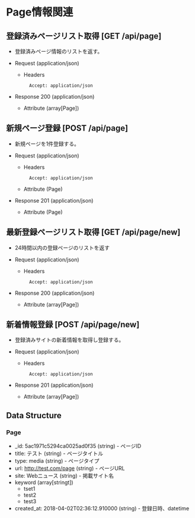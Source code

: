 # Page情報関連
 
 
## 登録済みページリスト取得 [GET /api/page]
* 登録済みページ情報のリストを返す。
 
+ Request (application/json)
 
    + Headers
 
            Accept: application/json
 
+ Response 200 (application/json)

    + Attribute (array[Page])


## 新規ページ登録 [POST /api/page]
* 新規ページを1件登録する。

+ Request (application/json)

    + Headers

            Accept: application/json

    + Attribute (Page)

+ Response 201 (application/json)

    + Attribute (Page)

## 最新登録ページリスト取得 [GET /api/page/new]
* 24時間以内の登録ページのリストを返す

+ Request (application/json)

    + Headers

            Accept: application/json

+ Response 200 (application/json)

    + Attribute (array[Page])


## 新着情報登録 [POST /api/page/new]
* 登録済みサイトの新着情報を取得し登録する。

+ Request (application/json)

    + Headers

            Accept: application/json

+ Response 201 (application/json)

    + Attribute (array[Page])




## Data Structure

### Page

+ _id: 5ac1971c5294ca0025ad0f35 (string) - ページID 
+ title: テスト (string) - ページタイトル
+ type: media (string) - ページタイプ
+ url: http://test.com/page (string) - ページURL
+ site: Webニュース (string) - 掲載サイト名
+ keyword (array[stringt])
    + tset1
    + test2
    + test3
+ created_at: 2018-04-02T02:36:12.910000 (string) - 登録日時、datetime
